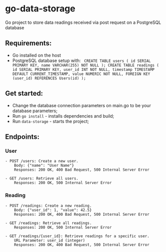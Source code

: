 # go-data-storage

Go project to store data readings received via post request on a PostgreSQL database

## Requirements:

- Go installed on the host
- PostgreSQL database setup with:
  `  CREATE TABLE users (
      id SERIAL PRIMARY KEY,
      name VARCHAR(255) NOT NULL
  );
  CREATE TABLE readings (
      id SERIAL PRIMARY KEY,
      user_id INT NOT NULL,
      timestamp TIMESTAMP DEFAULT CURRENT_TIMESTAMP,
      value NUMERIC NOT NULL,
      FOREIGN KEY (user_id) REFERENCES Users(id)
  );
 `

## Get started:

- Change the database connection parameters on main.go to be your database parameters;
- Run `go install` - installs dependencies and build;
- Run `data-storage` - starts the project;

## Endpoints:

### User

    - POST /users: Create a new user.
        Body: {"name": "User Name"}
        Responses: 200 OK, 400 Bad Request, 500 Internal Server Error

    - GET /users: Retrieve all users.
        Responses: 200 OK, 500 Internal Server Error

### Reading

    - POST /readings: Create a new reading.
        Body: {"user_id": 1, "value": 42.5}
        Responses: 200 OK, 400 Bad Request, 500 Internal Server Error

    - GET /readings: Retrieve all readings.
        Responses: 200 OK, 500 Internal Server Error

    - GET /readings/{user_id}: Retrieve readings for a specific user.
        URL Parameter: user_id (integer)
        Responses: 200 OK, 400 Bad Request, 500 Internal Server Error
